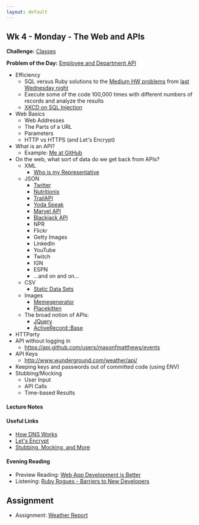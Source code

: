 ```yaml
---
layout: default
---
```


## Wk 4 - Monday - The Web and APIs

**Challenge:** [Classes](https://github.com/masonfmatthews/rails_assignments/blob/master/challenges/classes_challenge.rb)

<!-- **Challenge:** [Inheritance](https://github.com/masonfmatthews/rails_assignments/blob/master/challenges/inheritance_challenge.rb) -->

**Problem of the Day:** [Employee and Department API](https://github.com/masonfmatthews/rails_assignments/blob/master/exercises/employee_and_department_api)


* Efficiency
  * SQL versus Ruby solutions to the [Medium HW problems](https://github.com/tiyd-rails-2016-01/employee_reviews_with_db) from [last Wednesday night](https://github.com/tiyd-rails-2016-01/employee_reviews_solution)
  * Execute some of the code 100,000 times with different numbers of records and analyze the results
  * [XKCD on SQL Injection](https://xkcd.com/327/)
* Web Basics
  * Web Addresses
  * The Parts of a URL
  * Parameters
  * HTTP vs HTTPS (and Let's Encrypt)
* What is an API?
  * Example: [Me at GitHub](https://api.github.com/users/masonfmatthews/events)
* On the web, what sort of data do we get back from APIs?
  * XML
    * [Who is my Representative](http://whoismyrepresentative.com/getall_mems.php?zip=27701)
  * JSON
    * [Twitter](https://dev.twitter.com/rest/public)
    * [Nutritionix](https://www.mashape.com/msilverman/nutritionix-nutrition-database)
    * [TrailAPI](https://www.mashape.com/trailapi/trailapi)
    * [Yoda Speak](https://www.mashape.com/ismaelc/yoda-speak)
    * [Marvel API](http://developer.marvel.com/docs)
    * [Blackjack API](http://deckofcardsapi.com/)
    * NPR
    * Flickr
    * Getty Images
    * LinkedIn
    * YouTube
    * Twitch
    * IGN
    * ESPN
    * ...and on and on...
  * CSV
    * [Static Data Sets](http://vincentarelbundock.github.io/Rdatasets/datasets.html)
  * Images
    * [Memegenerator](http://version1.api.memegenerator.net/)
    * [Placekitten](http://placekitten.com)
  * The broad notion of APIs:
    * [JQuery](http://api.jquery.com/)
    * [ActiveRecord::Base](http://apidock.com/rails/ActiveRecord/Base)
* HTTParty
* API without logging in
  * https://api.github.com/users/masonfmatthews/events
* API Keys
  * http://www.wunderground.com/weather/api/
* Keeping keys and passwords out of committed code (using ENV)
* Stubbing/Mocking
  * User Input
  * API Calls
  * Time-based Results

#### Lecture Notes

<!-- * [Class Video]()
* [Example Code from Class](https://github.com/tiyd-rails-2016-01/example_api_call)
* [Whiteboard - URLs and Formats](http://tiyd-rails.s3.amazonaws.com/pictures/uploaded_files/000/000/035/original/web_address.jpg?1442858121) -->

#### Useful Links

* [How DNS Works](https://howdns.works/)
* [Let's Encrypt](https://letsencrypt.org/howitworks/)
* [Stubbing, Mocking, and More](http://rubylogs.com/test-doubles-theory-minitest-rspec/)

#### Evening Reading

* Preview Reading: [Web App Development is Better](http://radar.oreilly.com/2014/01/web-application-development-is-different-and-better.html)
* Listening: [Ruby Rogues - Barriers to New Developers](https://devchat.tv/ruby-rogues/180-rr-barriers-to-new-developers-with-kinsey-ann-durham)

## Assignment

* Assignment: [Weather Report](https://github.com/tiyd-rails-2016-01/weather_report)
<!-- * Feedback: [Weather Report Feedback](feedback) -->

